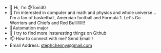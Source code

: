 - 👋 Hi, I’m @Tom30
- 👀 I’m interested in computer and math and physics and whole universe...   I'm a fan of basketball, Amercian football and Formula 1. Let's Go Worriors and Chiefs and Red Bullllllll!!
- 🌱Automation major
- 💞️ I try to find more insteresting things on Github
- 📫 How to connect with me?  Send Email!!
- Email Address: stephchenny@gmail.com

